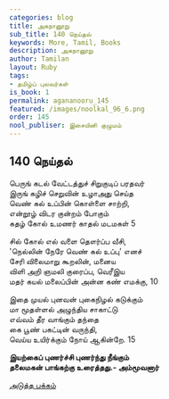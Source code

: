 ```yaml
---
categories: blog
title: அகநானூறு
sub_title: 140 நெய்தல்
keywords: More, Tamil, Books
description: அகநானூறு
author: Tamilan
layout: Ruby
tags:
- தமிழ்ப் புலவர்கள்
is_book: 1
permalink: agananooru_145
featured: /images/noolkal_96_6.png
order: 145
nool_publiser: இசையினி குழுமம்
---
```



## 140 நெய்தல்

பெருங் கடல் வேட்டத்துச் சிறுகுடிப் பரதவர்  
இருங் கழிச் செறுவின் உழாஅது செய்த  
வெண் கல் உப்பின் கொள்ளை சாற்றி,  
என்றூழ் விடர குன்றம் போகும்  
கதழ் கோல் உமணர் காதல் மடமகள் 5

சில் கோல் எல் வளை தௌர்ப்ப வீசி,  
'நெல்லின் நேரே வெண் கல் உப்பு' எனச்  
சேரி விலைமாறு கூறலின், மனைய  
விளி அறி ஞமலி குரைப்ப, வெரீஇய  
மதர் கயல் மலைப்பின் அன்ன கண் எமக்கு, 10

இதை முயல் புனவன் புகைநிழல் கடுக்கும்  
மா மூதள்ளல் அழுந்திய சாகாட்டு  
எவ்வம் தீர வாங்கும் தந்தை  
கை பூண் பகட்டின் வருந்தி,  
வெய்ய உயிர்க்கும் நோய் ஆகின்றே. 15

**இயற்கைப் புணர்ச்சி புணர்ந்து நீங்கும்  
தலைமகன் பாங்கற்கு உரைத்தது.- அம்மூவனார்**

[அடுத்த பக்கம்](agananooru_146)
